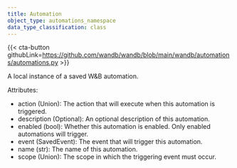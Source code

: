 ```yaml
---
title: Automation
object_type: automations_namespace
data_type_classification: class
---
```


{{< cta-button githubLink=https://github.com/wandb/wandb/blob/main/wandb/automations/automations.py >}}



A local instance of a saved W&B automation.

Attributes:
- action (Union): The action that will execute when this automation is triggered.
- description (Optional): An optional description of this automation.
- enabled (bool): Whether this automation is enabled.  Only enabled automations will trigger.
- event (SavedEvent): The event that will trigger this automation.
- name (str): The name of this automation.
- scope (Union): The scope in which the triggering event must occur.